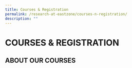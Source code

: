 ```yaml
---
title: Courses & Registration
permalink: /research-at-eastzone/courses-n-registration/
description: ""
---
```

# COURSES & REGISTRATION

## ABOUT OUR COURSES
